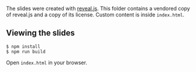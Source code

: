 The slides were created with [reveal.js](https://revealjs.com/). This folder contains a vendored copy of reveal.js and a copy of its license. Custom content is inside `index.html`.

## Viewing the slides
```
$ npm install
$ npm run build
```

Open `index.html` in your browser.
